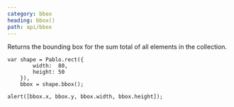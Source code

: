 ```yaml
---
category: bbox
heading: bbox()
path: api/bbox
---
```


Returns the bounding box for the sum total of all elements in the collection.

    var shape = Pablo.rect({
            width:  80,
            height: 50
        }),
        bbox = shape.bbox();

    alert([bbox.x, bbox.y, bbox.width, bbox.height]);
